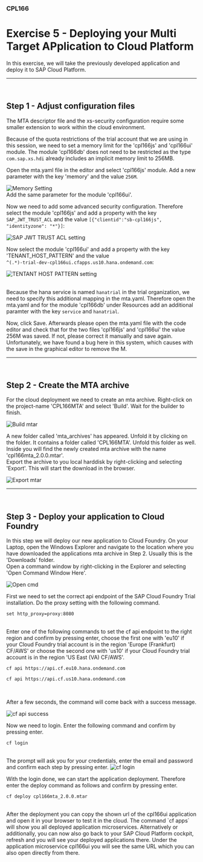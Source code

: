 ### CPL166 
# Exercise 5 - Deploying your Multi Target APplication to Cloud Platform
In this exercise, we will take the previously developed application and deploy it to SAP Cloud Platform.
<br><hr><br>

## Step 1 - Adjust configuration files
The MTA descriptor file and the xs-security configuration require some smaller extension to work within the cloud environment.  

Because of the quota restrictions of the trial account that we are using in this session, we need to set a memory limit for the 'cpl166js' and 'cpl166ui' module. The module 'cpl166db' does not need to be restricted as the type `com.sap.xs.hdi` already includes an implicit memory limit to 256MB.

Open the mta.yaml file in the editor and select 'cpl166js' module. Add a new parameter with the key 'memory' and the value `256M`.

<img src="img/memory.png" alt="Memory Setting"/>
<br>
Add the same parameter for the module 'cpl166ui'.  
  
  Now we need to add some advanced security configuration. Therefore select the module 'cpl166js' and add a property with the key `SAP_JWT_TRUST_ACL` and the value `[{"clientid":"sb-cpl166js", "identityzone": "*"}]`:
  
  <img src="img/sap_jwt_trust_acl.png" alt="SAP JWT TRUST ACL setting"/>
  <br>
  
  Now select the module 'cpl166ui' and add a property with the key 'TENANT_HOST_PATTERN' and the value   
  `^(.*)-trial-dev-cpl166ui.cfapps.us10.hana.ondemand.com`:
  
  <img src="img/tenant-host-pattern.png" alt="TENTANT HOST PATTERN setting"/>
  <br>  
  <br>
  
  Because the hana service is named `hanatrial` in the trial organization, we need to specify this additional mapping in the mta.yaml. Therefore open the mta.yaml and for the module 'cpl166db' under Resources add an additional paramter with the key `service` and `hanatrial`.
  
  Now, click Save. Afterwards please open the mta.yaml file with the code editor and check that for the two files 'cpl166js' and 'cpl166ui' the value 256M was saved. If not, please correct it manually and save again. Unfortunately, we have found a bug here in this system, which causes with the save in the graphical editor to remove the M.
  
  
  
  
  <hr>
  <br>
  
## Step 2 - Create the MTA archive
For the cloud deployment we need to create an mta archive. Right-click on the project-name 'CPL166MTA' and select 'Build'. Wait for the builder to finish.  

<img src="img/build_mtar.png" alt="Build mtar">

<br>

A new folder called 'mta_archives' has appeared. Unfold it by clicking on the folder. It contains a folder called 'CPL166MTA'. Unfold this folder as well. Inside you will find the newly created mta archive with the name 'cpl166mta_2.0.0.mtar'.  
Export the archive to you local harddisk by right-clicking and selecting 'Export'. This will start the download in the browser.  
  
<img src="img/export_mtar.png" alt="Export mtar">
<br>  
<hr>
<br>

## Step 3 - Deploy your application to Cloud Foundry
In this step we will deploy our new application to Cloud Foundry. On your Laptop, open the Windows Explorer and navigate to the location where you have downloaded the applications mta archive in Step 2. Usually this is the 'Downloads' folder.  
Open a command window by right-clicking in the Explorer and selecting 'Open Command Window Here'.  


<img src="img/open-cmd.png" alt="Open cmd" />
<br>


First we need to set the correct api endpoint of the SAP Cloud Foundry Trial installation. 
Do the proxy setting with the following command.
```
set http_proxy=proxy:8080
```
<br>
Enter one of the following commands to set the cf api endpoint to the right region and confirm by pressing enter, choose the first one with 'eu10' if your Cloud Foundry trial account is in the region 'Europe (Frankfurt) CF/AWS' or choose the second one with 'us10' if your Cloud Foundry trial account is in the region 'US East (VA) CF/AWS'.

```
cf api https://api.cf.eu10.hana.ondemand.com

cf api https://api.cf.us10.hana.ondemand.com
```
<br>

After a few seconds, the command will come back with a success message.

<img src="img/cf-api.png" alt="cf api success" />
<br>

Now we need to login. Enter the following command and confirm by pressing enter.

```
cf login
```
<br>
The prompt will ask you for your credentials, enter the email and password and confirm each step by pressing enter.

<img src="img/cf-login.png" alt="cf login" />
<br>

With the login done, we can start the application deployment. Therefore enter the deploy command as follows and confirm by pressing enter.

```
cf deploy cpl166mta_2.0.0.mtar
```
<br>
After the deployment you can copy the shown url of the cpl166ui application and open it in your browser to test it in the cloud. The command `cf apps` will show you all deployed application microservices. Alternatively or additionally, you can now also go back to your SAP Cloud Platform cockpit, refresh and you will see your deployed applications there. Under the application microservice cpl166ui you will see the same URL which you can also open directly from there. 
